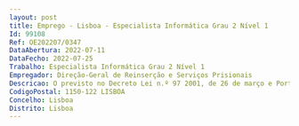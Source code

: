 ```yaml
--- 
layout: post
title: Emprego - Lisboa - Especialista Informática Grau 2 Nível 1
Id: 99108
Ref: OE202207/0347
DataAbertura: 2022-07-11
DataFecho: 2022-07-25
Trabalho: Especialista Informática Grau 2 Nível 1
Empregador: Direção-Geral de Reinserção e Serviços Prisionais
Descricao: O previsto no Decreto Lei n.º 97 2001, de 26 de março e Portaria n.º 358 2002, de 3 de abril. Desempenho de funções inerentes à carreira de Especialista de Informática, grau 2, nível 1.
CodigoPostal: 1150-122 LISBOA
Concelho: Lisboa
Distrito: Lisboa
--- 
```

